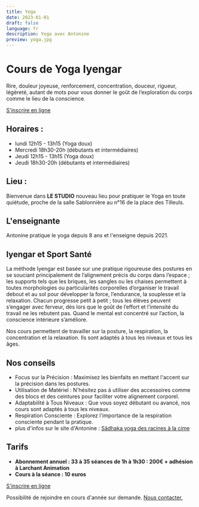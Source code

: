 ```yaml
---
title: Yoga
date: 2023-01-01
draft: false
language: fr
description: Yoga avec Antonine
preview: yoga.jpg
---
```

# Cours de Yoga Iyengar

Rire, douleur joyeuse, renforcement, concentration, douceur, rigueur, légèreté, autant de mots pour vous donner le goût de l’exploration du corps comme le lieu de la conscience.


<div > 
          <a href="https://larchant-animation.s2.yapla.com/fr/ateliers-adultes-2024-2025-14141" class="items-center px-6 py-3 border border-transparent text-base font-medium rounded-md shadow-sm text-white bg-indigo-500 hover:bg-indigo-800 focus:outline-none focus:ring-2 focus:ring-offset-2 focus:ring-indigo-500 ">
            S'inscrire en ligne
          </a>
          
</div>

## Horaires :

* lundi 12h15 - 13h15 (Yoga doux)
* Mercredi 18h30-20h   (débutants et intermédiaires)
* Jeudi 12h15 - 13h15 (Yoga doux)
* Jeudi 18h30-20h    (débutants et intermédiaires)

## Lieu :

Bienvenue dans **LE STUDIO** nouveau lieu pour pratiquer le Yoga en toute quiétude, proche de la salle Sablonnière au n°16 de la place des Tilleuls.

## L'enseignante

Antonine pratique le yoga depuis 8 ans et l'enseigne depuis 2021.

## Iyengar et Sport Santé

La méthode Iyengar est basée sur une pratique rigoureuse des postures en se souciant principalement de l’alignement précis du corps dans l’espace ; les supports tels que les briques, les sangles ou les chaises permettent à toutes morphologies ou particularités corporelles d’organiser le travail debout et au sol pour développer la force, l’endurance, la souplesse et la relaxation. Chacun progresse petit à petit ; tous les élèves peuvent s’engager avec ferveur, dès lors que le goût de l’effort et l’intensité du travail ne les rebutent pas. Quand le mental est concentré sur l’action, la conscience intérieure s’améliore.

Nos cours permettent de travailler sur la posture, la respiration, la concentration et la relaxation. Ils sont adaptés à tous les niveaux et tous les âges.

## Nos conseils

* Focus sur la Précision : Maximisez les bienfaits en mettant l'accent sur la précision dans les postures.
* Utilisation de Matériel : N'hésitez pas à utiliser des accessoires comme des blocs et des ceintures pour faciliter votre alignement corporel.
* Adaptabilité à Tous Niveaux : Que vous soyez débutant ou avancé, nos cours sont adaptés à tous les niveaux.
* Respiration Consciente : Explorez l'importance de la respiration consciente pendant la pratique.
* plus d'infos sur le site d'Antonine :  [Sādhaka yoga des racines à la cime](https://yoga.antoninerochet.fr/)

## Tarifs

* **Abonnement annuel : 33 à 35 séances de 1h à 1h30 : 200€ + adhésion à Larchant Animation**
* **Cours à la séance : 10 euros**


<div > 
          <a href="https://larchant-animation.s2.yapla.com/fr/ateliers-adultes-2024-2025-14141" class="items-center px-6 py-3 border border-transparent text-base font-medium rounded-md shadow-sm text-white bg-indigo-500 hover:bg-indigo-800 focus:outline-none focus:ring-2 focus:ring-offset-2 focus:ring-indigo-500 ">
            S'inscrire en ligne
          </a>
          
</div>


Possibilité de rejoindre en cours d'année sur demande. [Nous contacter.](/contact)
